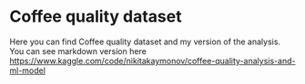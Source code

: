 # Coffee quality dataset
Here you can find Coffee quality dataset and my version of the analysis. You can see markdown version here https://www.kaggle.com/code/nikitakaymonov/coffee-quality-analysis-and-ml-model
